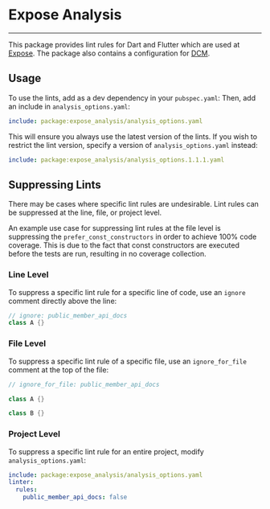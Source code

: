# Expose Analysis

---

This package provides lint rules for Dart and Flutter which are used at [Expose][expose_link].
The package also contains a configuration for [DCM][dcm_link].

## Usage

To use the lints, add as a dev dependency in your `pubspec.yaml`:
Then, add an include in `analysis_options.yaml`:

```yaml
include: package:expose_analysis/analysis_options.yaml
```

This will ensure you always use the latest version of the lints. If you wish to restrict the lint version, specify a version of `analysis_options.yaml` instead:

```yaml
include: package:expose_analysis/analysis_options.1.1.1.yaml
```

## Suppressing Lints

There may be cases where specific lint rules are undesirable. Lint rules can be suppressed at the line, file, or project level.

An example use case for suppressing lint rules at the file level is suppressing the `prefer_const_constructors` in order to achieve 100% code coverage. This is due to the fact that const constructors are executed before the tests are run, resulting in no coverage collection.

### Line Level

To suppress a specific lint rule for a specific line of code, use an `ignore` comment directly above the line:

```dart
// ignore: public_member_api_docs
class A {}
```

### File Level

To suppress a specific lint rule of a specific file, use an `ignore_for_file` comment at the top of the file:

```dart
// ignore_for_file: public_member_api_docs

class A {}

class B {}
```

### Project Level

To suppress a specific lint rule for an entire project, modify `analysis_options.yaml`:

```yaml
include: package:expose_analysis/analysis_options.yaml
linter:
  rules:
    public_member_api_docs: false
```


[expose_link]: https://expose.com.ua
[dcm_link]: https://dcm.dev/